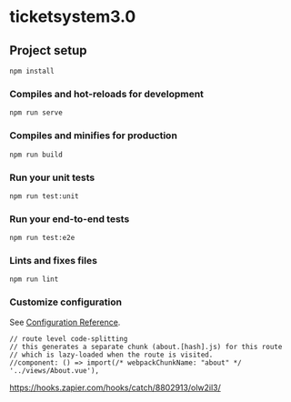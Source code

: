 # ticketsystem3.0

## Project setup
```
npm install
```

### Compiles and hot-reloads for development
```
npm run serve
```

### Compiles and minifies for production
```
npm run build
```

### Run your unit tests
```
npm run test:unit
```

### Run your end-to-end tests
```
npm run test:e2e
```

### Lints and fixes files
```
npm run lint
```

### Customize configuration
See [Configuration Reference](https://cli.vuejs.org/config/).

    // route level code-splitting
    // this generates a separate chunk (about.[hash].js) for this route
    // which is lazy-loaded when the route is visited.
    //component: () => import(/* webpackChunkName: "about" */ '../views/About.vue'),
 
 https://hooks.zapier.com/hooks/catch/8802913/olw2il3/
